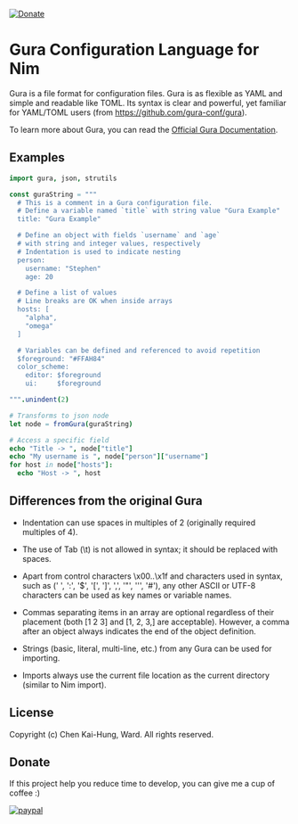 [![Donate](https://img.shields.io/badge/Donate-PayPal-green.svg)](https://paypal.me/khchen0915?country.x=TW&locale.x=zh_TW)

# Gura Configuration Language for Nim
Gura is a file format for configuration files. Gura is as flexible as YAML and simple and readable like TOML. Its syntax is clear and powerful, yet familiar for YAML/TOML users (from https://github.com/gura-conf/gura).

To learn more about Gura, you can read the [Official Gura Documentation](https://gura.netlify.app/docs/gura).

## Examples
```nim
import gura, json, strutils

const guraString = """
  # This is a comment in a Gura configuration file.
  # Define a variable named `title` with string value "Gura Example"
  title: "Gura Example"

  # Define an object with fields `username` and `age`
  # with string and integer values, respectively
  # Indentation is used to indicate nesting
  person:
    username: "Stephen"
    age: 20

  # Define a list of values
  # Line breaks are OK when inside arrays
  hosts: [
    "alpha",
    "omega"
  ]

  # Variables can be defined and referenced to avoid repetition
  $foreground: "#FFAH84"
  color_scheme:
    editor: $foreground
    ui:     $foreground

""".unindent(2)

# Transforms to json node
let node = fromGura(guraString)

# Access a specific field
echo "Title -> ", node["title"]
echo "My username is ", node["person"]["username"]
for host in node["hosts"]:
  echo "Host -> ", host
```

## Differences from the original Gura
* Indentation can use spaces in multiples of 2 (originally required
  multiples of 4).

* The use of Tab (\t) is not allowed in syntax; it should be replaced
  with spaces.

* Apart from control characters \x00..\x1f and characters used in syntax,
  such as (' ', ':', '$', '[', ']', ',', '"', ''', '#'), any other ASCII
  or UTF-8 characters can be used as key names or variable names.

* Commas separating items in an array are optional regardless of their
  placement (both [1 2 3] and [1, 2, 3,] are acceptable). However,
  a comma after an object always indicates the end of the object definition.

* Strings (basic, literal, multi-line, etc.) from any Gura can be used for
  importing.

* Imports always use the current file location as the current directory
  (similar to Nim import).


## License
Copyright (c) Chen Kai-Hung, Ward. All rights reserved.

## Donate
If this project help you reduce time to develop, you can give me a cup of coffee :)

[![paypal](https://www.paypalobjects.com/en_US/i/btn/btn_donateCC_LG.gif)](https://paypal.me/khchen0915?country.x=TW&locale.x=zh_TW)
